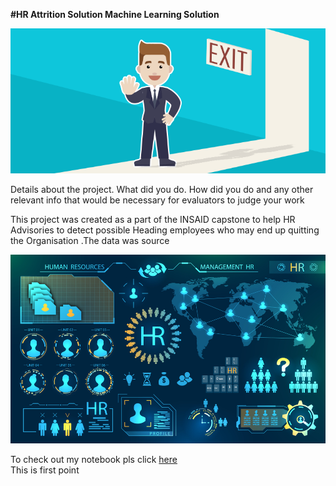 **#HR Attrition Solution Machine Learning Solution**


![ATTRITION](https://github.com/chandralekhars/hr_employee_attrition-/blob/main/Attrtion.png?raw=true)


Details about the project. What did you do. How did you do and any other relevant info that would be necessary for evaluators to judge your work

This project was created as a part of the INSAID capstone to help HR Advisories to detect possible Heading  employees who may end up  quitting the Organisation .The data was  source

![enter image description here](https://github.com/chandralekhars/hr_employee_attrition-/blob/main/hr-analytics-10.jpg?raw=true)

To check out my notebook pls click [here](https://github.com/chandralekhars/hr_employee_attrition-/blob/main/HR_Analytics.ipynb)  
This is first point
